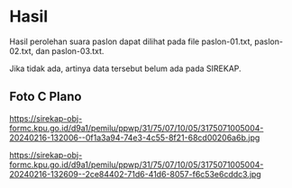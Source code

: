 # Hasil

Hasil perolehan suara paslon dapat dilihat pada file paslon-01.txt, paslon-02.txt, dan paslon-03.txt.

Jika tidak ada, artinya data tersebut belum ada pada SIREKAP.

## Foto C Plano

https://sirekap-obj-formc.kpu.go.id/d9a1/pemilu/ppwp/31/75/07/10/05/3175071005004-20240216-132006--0f1a3a94-74e3-4c55-8f21-68cd00206a6b.jpg

https://sirekap-obj-formc.kpu.go.id/d9a1/pemilu/ppwp/31/75/07/10/05/3175071005004-20240216-132609--2ce84402-71d6-41d6-8057-f6c53e6cddc3.jpg

